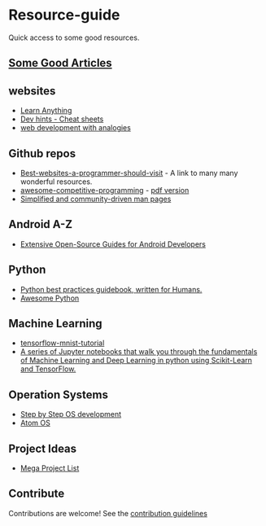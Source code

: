 # Resource-guide

Quick access to some good resources.


## [Some Good Articles](/articles)

## websites
- [Learn Anything](https://learn-anything.xyz)
- [Dev hints - Cheat sheets](https://devhints.io/)
- [web development with analogies](https://www.codeanalogies.com/)

## Github repos

- [Best-websites-a-programmer-should-visit](https://github.com/sdmg15/Best-websites-a-programmer-should-visit) - A link to many many wonderful resources.
- [awesome-competitive-programming](https://github.com/lnishan/awesome-competitive-programming) -  [pdf version](https://github.com/lnishan/awesome-competitive-programming/blob/204b89b2019111a6d8e79c57abd6dca1a6e75692/README.pdf)
- [Simplified and community-driven man pages ](https://github.com/tldr-pages/tldr)

## Android A-Z
- [Extensive Open-Source Guides for Android Developers ](https://github.com/codepath/android_guides)

## Python

- [Python best practices guidebook, written for Humans.](http://docs.python-guide.org)
- [Awesome Python](https://github.com/vinta/awesome-python)

## Machine Learning

- [tensorflow-mnist-tutorial](https://github.com/martin-gorner/tensorflow-mnist-tutorial)
- [A series of Jupyter notebooks that walk you through the fundamentals of Machine Learning and Deep Learning in python using Scikit-Learn and TensorFlow.](https://github.com/ageron/handson-ml)

## Operation Systems

- [Step by Step OS development](https://github.com/jatin69/os-tutorial)
- [Atom OS](https://github.com/amaneureka/AtomOS)

## Project Ideas
- [Mega Project List](https://github.com/karan/Projects)

## Contribute

Contributions are welcome! See the [contribution guidelines](https://github.com/jatin69/Resource-guide/blob/master/CONTRIBUTING.md)

